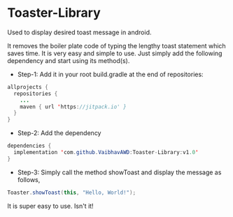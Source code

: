 # Toaster-Library
Used to display desired toast message in android.

It removes the boiler plate code of typing the lengthy toast statement which saves time. It is very easy and simple to use. Just simply add the following dependency and start using its method(s).

 - Step-1: Add it in your root build.gradle at the end of repositories:

```java
allprojects {
  repositories {
    ...
    maven { url 'https://jitpack.io' }
  }
}
```

- Step-2: Add the dependency

```java
dependencies {
  implementation 'com.github.VaibhavAWD:Toaster-Library:v1.0'
}
```

- Step-3: Simply call the method showToast and display the message as follows,

```java
Toaster.showToast(this, "Hello, World!");
```

It is super easy to use. Isn't it!
